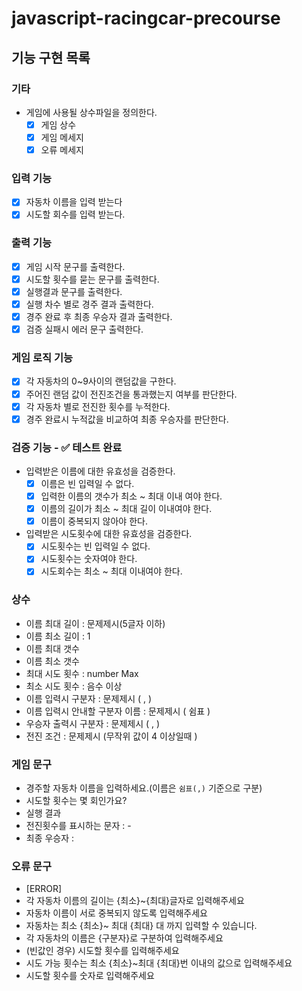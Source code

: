 # javascript-racingcar-precourse

## 기능 구현 목록

### 기타

- 게임에 사용될 상수파일을 정의한다.
  - [x] 게임 상수
  - [x] 게임 메세지
  - [x] 오류 메세지

### 입력 기능

- [x] 자동차 이름을 입력 받는다
- [x] 시도할 회수를 입력 받는다.

### 출력 기능

- [x] 게임 시작 문구를 출력한다.
- [x] 시도할 횟수를 묻는 문구를 출력한다.
- [x] 실행결과 문구를 출력한다.
- [x] 실행 차수 별로 경주 결과 출력한다.
- [x] 경주 완료 후 최종 우승자 결과 출력한다.
- [x] 검증 실패시 에러 문구 출력한다.

### 게임 로직 기능

- [x] 각 자동차의 0~9사이의 랜덤값을 구한다.
- [x] 주어진 랜덤 값이 전진조건을 통과했는지 여부를 판단한다.
- [x] 각 자동차 별로 전진한 횟수를 누적한다.
- [x] 경주 완료시 누적값을 비교하여 최종 우승자를 판단한다.

### 검증 기능 - ✅ 테스트 완료

- 입력받은 이름에 대한 유효성을 검증한다.
  - [x] 이름은 빈 입력일 수 없다.
  - [x] 입력한 이름의 갯수가 최소 ~ 최대 이내 여야 한다.
  - [x] 이름의 길이가 최소 ~ 최대 길이 이내여야 한다.
  - [x] 이름이 중복되지 않아야 한다.
- 입력받은 시도횟수에 대한 유효성을 검증한다.
  - [x] 시도횟수는 빈 입력일 수 없다.
  - [x] 시도횟수는 숫자여야 한다.
  - [x] 시도회수는 최소 ~ 최대 이내여야 한다.

### 상수

- 이름 최대 길이 : 문제제시(5글자 이하)
- 이름 최소 길이 : 1
- 이름 최대 갯수
- 이름 최소 갯수
- 최대 시도 횟수 : number Max
- 최소 시도 횟수 : 음수 이상
- 이름 입력시 구분자 : 문제제시 ( , )
- 이름 입력시 안내할 구분자 이름 : 문제제시 ( 쉼표 )
- 우승자 출력시 구분자 : 문제제시 ( , )
- 전진 조건 : 문제제시 (무작위 값이 4 이상일때 )

### 게임 문구

- 경주할 자동차 이름을 입력하세요.(이름은 `쉼표(,)` 기준으로 구분)
- 시도할 횟수는 몇 회인가요?
- 실행 결과
- 전진횟수를 표시하는 문자 : -
- 최종 우승자 :

### 오류 문구

- [ERROR]
- 각 자동차 이름의 길이는 {최소}~{최대}글자로 입력해주세요
- 자동차 이름이 서로 중복되지 않도록 입력해주세요
- 자동차는 최소 {최소}~ 최대 {최대} 대 까지 입력할 수 있습니다.
- 각 자동차의 이름은 {구분자}로 구분하여 입력해주세요
- (빈값인 경우) 시도할 횟수를 입력해주세요
- 시도 가능 횟수는 최소 {최소}~최대 {최대}번 이내의 값으로 입력해주세요
- 시도할 횟수를 숫자로 입력해주세요
